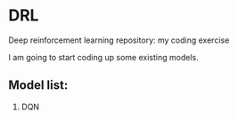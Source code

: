 # DRL

Deep reinforcement learning repository: my coding exercise

I am going to start coding up some existing models. 


## Model list:
1. DQN
